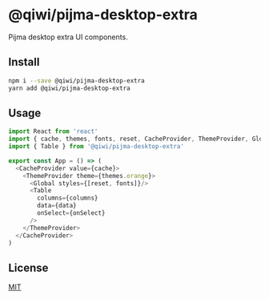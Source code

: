 # @qiwi/pijma-desktop-extra

Pijma desktop extra UI components.

## Install
```bash
npm i --save @qiwi/pijma-desktop-extra
yarn add @qiwi/pijma-desktop-extra
```

## Usage
```javascript
import React from 'react'
import { cache, themes, fonts, reset, CacheProvider, ThemeProvider, Global } from '@qiwi/pijma-desktop'
import { Table } from '@qiwi/pijma-desktop-extra'

export const App = () => (
  <CacheProvider value={cache}>
    <ThemeProvider theme={themes.orange}>
      <Global styles={[reset, fonts]}/>
      <Table
        columns={columns}
        data={data}
        onSelect={onSelect}
      />
    </ThemeProvider>
  </CacheProvider>
)
```

## License
[MIT](../../LICENSE)
